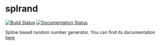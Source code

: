 # splrand

[![Build Status](https://travis-ci.com/damides/splrand.svg?branch=master)](https://travis-ci.com/damides/splrand)
[![Documentation Status](https://readthedocs.org/projects/splrand-d/badge/?version=latest)](https://splrand-d.readthedocs.io/en/latest/?badge=latest)


Spline based random number generator.
You can find its documentation [here](https://splrand-d.readthedocs.io)
